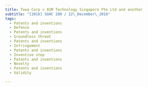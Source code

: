 ```yaml
---
title: Towa Corp v ASM Technology Singapore Pte Ltd and another 
subtitle: "[2016] SGHC 280 / 22\_December\_2016"
tags:
  - Patents and inventions
  - Defence
  - Patents and inventions
  - Groundless threat
  - Patents and inventions
  - Infringement
  - Patents and inventions
  - Inventive step
  - Patents and inventions
  - Novelty
  - Patents and inventions
  - Validity

---
```


